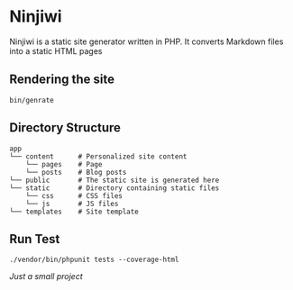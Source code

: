 # Ninjiwi

Ninjiwi is a static site generator written in PHP. It converts Markdown files into a static HTML pages

## Rendering the site

```
bin/genrate
```

## Directory Structure

```
app
└── content      # Personalized site content
    └── pages    # Page 
    └── posts    # Blog posts
└── public       # The static site is generated here
└── static       # Directory containing static files 
    └── css      # CSS files
    └── js       # JS files
└── templates    # Site template
```

## Run Test

```
./vendor/bin/phpunit tests --coverage-html
```
*Just a small project*